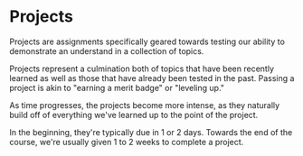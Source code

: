 Projects  
====================

Projects are assignments specifically geared towards testing our ability to demonstrate an understand in a collection of topics. 

Projects represent a culmination both of topics that have been recently learned as well as those that have already been tested in the past. Passing a project is akin to "earning a merit badge" or "leveling up." 

As time progresses, the projects become more intense, as they naturally build off of everything we've learned up to the point of the project.

In the beginning, they're typically due in 1 or 2 days. Towards the end of the course, we're usually given 1 to 2 weeks to complete a project.  